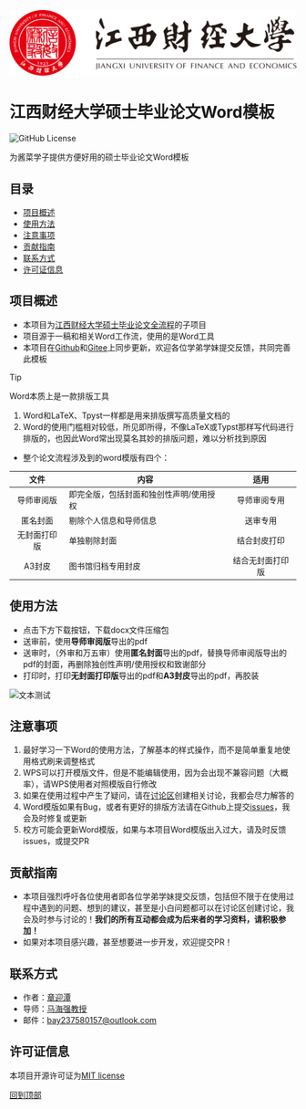 [![jxufe](imgs/江西财经大学-logo.svg)](https://www.jxufe.edu.cn/)

# 江西财经大学硕士毕业论文Word模板

![GitHub License](https://custom-icon-badges.demolab.com/github/license/MaxforCherubim/Jxufe-master-thesis-Word-template?logo=law)

为酱菜学子提供方便好用的硕士毕业论文Word模板

## 目录

- [项目概述​](#项目概述)
- [使用方法​](#使用方法)
- [注意事项​](#注意事项)
- [贡献指南​](#贡献指南)
- [联系方式​](#联系方式)
- [许可证信息​](#许可证信息)

## 项目概述​

- 本项目为[江西财经大学硕士毕业论文全流程]的子项目
- 项目源于一稿和相关Word工作流，使用的是Word工具
- 本项目在[Github]和[Gitee]上同步更新，欢迎各位学弟学妹提交反馈，共同完善此模板

> [!TIP]
> Word本质上是一款排版工具
>   1. Word和LaTeX、Tpyst一样都是用来排版撰写高质量文档的
>   2. Word的使用门槛相对较低，所见即所得，不像LaTeX或Typst那样写代码进行排版的，也因此Word常出现莫名其妙的排版问题，难以分析找到原因

- 整个论文流程涉及到的word模版有四个：

|文件|内容|适用|
|:---:|---|:---:|
|导师审阅版|即完全版，包括封面和独创性声明/使用授权|导师审阅专用|
|匿名封面|剔除个人信息和导师信息|送审专用|
|无封面打印版|单独剔除封面|结合封皮打印|
|A3封皮|图书馆归档专用封皮|结合无封面打印版|

## 使用方法​

- 点击下方下载按钮，下载docx文件压缩包
- 送审前，使用**导师审阅版**导出的pdf
- 送审时，（外审和万五审）使用**匿名封面**导出的pdf，替换导师审阅版导出的pdf的封面，再删除独创性声明/使用授权和致谢部分
- 打印时，打印**无封面打印版**导出的pdf和**A3封皮**导出的pdf，再胶装

![](https://custom-icon-badges.demolab.com/badge/下载导师审阅版-blue?style=for-the-badge&logo=download "文本测试")

## 注意事项​

1. 最好学习一下Word的使用方法，了解基本的样式操作，而不是简单重复地使用格式刷来调整格式
2. WPS可以打开模版文件，但是不能编辑使用，因为会出现不兼容问题（大概率），请WPS使用者对照模版自行修改
3. 如果在使用过程中产生了疑问，请在[讨论区]创建相关讨论，我都会尽力解答的
4. Word模版如果有Bug，或者有更好的排版方法请在Github上提交[issues]，我会及时修复或更新
5. 校方可能会更新Word模版，如果与本项目Word模版出入过大，请及时反馈issues，或提交PR

## 贡献指南​

- 本项目强烈呼吁各位使用者即各位学弟学妹提交反馈，包括但不限于在使用过程中遇到的问题、想到的建议，甚至是小白问题都可以在讨论区创建讨论，我会及时参与讨论的！**我们的所有互动都会成为后来者的学习资料，请积极参加！**
- 如果对本项目感兴趣，甚至想要进一步开发，欢迎提交PR！

## 联系方式​

- 作者：[章迎潭](https://github.com/MaxforCherubim)
- 导师：[马海强教授](https://stat.jxufe.edu.cn/news-show-7166.html)
- 邮件：<EMAIL>bay237580157@outlook.com</EMAIL>

## 许可证信息​

本项目开源许可证为[MIT license](https://opensource.org/license/mit/)

[回到顶部](#目录)

<!-- 引用链接 -->
[江西财经大学硕士毕业论文全流程]: https://github.com/MaxforCherubim/Jxufe-master-thesis-process
[Github]: https://github.com/MaxforCherubim/Jxufe-master-thesis-Word-template
[Gitee]: https://gitee.com/maxforcherubim/Jxufe-master-thesis-Word-template
[讨论区]: https://github.com/MaxforCherubim/Jxufe-thesis-defence-Revealjs-template/discussions
[issues]: https://github.com/MaxforCherubim/Jxufe-thesis-defence-Revealjs-template/issues
[章迎潭]: https://github.com/MaxforCherubim
[马海强教授]: https://stat.jxufe.edu.cn/news-show-7166.html
